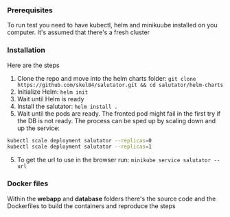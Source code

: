 ### Prerequisites

To run test you need to have kubectl, helm and minikuube installed on you computer. It's assumed that there's a fresh cluster

### Installation

Here are the steps 
1. Clone the repo and move into the helm charts folder: ```git clone https://github.com/skel84/salutator.git && cd salutator/helm-charts```
2. Initialize Helm: ```helm init```
3. Wait until Helm is ready 
4. Install the salutator: ```helm install .```
5. Wait until the pods are ready. The fronted pod might fail in the first try if the DB is not ready. The process can be sped up by scaling down and up the service:
```sh
kubectl scale deployment salutator --replicas=0
kubectl scale deployment salutator --replicas=1
```
5. To get the url to use in the browser run: ```minikube service salutator --url```

### Docker files

Within the **webapp** and **database** folders there's the source code and the Dockerfiles to build the containers and reproduce the steps

